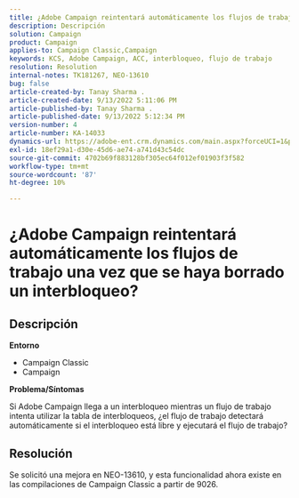 ```yaml
---
title: ¿Adobe Campaign reintentará automáticamente los flujos de trabajo una vez que se haya borrado un interbloqueo?
description: Descripción
solution: Campaign
product: Campaign
applies-to: Campaign Classic,Campaign
keywords: KCS, Adobe Campaign, ACC, interbloqueo, flujo de trabajo
resolution: Resolution
internal-notes: TK181267, NEO-13610
bug: false
article-created-by: Tanay Sharma .
article-created-date: 9/13/2022 5:11:06 PM
article-published-by: Tanay Sharma .
article-published-date: 9/13/2022 5:12:34 PM
version-number: 4
article-number: KA-14033
dynamics-url: https://adobe-ent.crm.dynamics.com/main.aspx?forceUCI=1&pagetype=entityrecord&etn=knowledgearticle&id=33c2550b-8733-ed11-9db1-002248086735
exl-id: 18ef29a1-d30e-45d6-ae74-a741d43c54dc
source-git-commit: 4702b69f883128bf305ec64f012ef01903f3f582
workflow-type: tm+mt
source-wordcount: '87'
ht-degree: 10%

---
```


# ¿Adobe Campaign reintentará automáticamente los flujos de trabajo una vez que se haya borrado un interbloqueo?

## Descripción


<b>Entorno</b>

- Campaign Classic
- Campaign




<b>Problema/Síntomas</b>

Si Adobe Campaign llega a un interbloqueo mientras un flujo de trabajo intenta utilizar la tabla de interbloqueos, ¿el flujo de trabajo detectará automáticamente si el interbloqueo está libre y ejecutará el flujo de trabajo?

## Resolución


Se solicitó una mejora en NEO-13610, y esta funcionalidad ahora existe en las compilaciones de Campaign Classic a partir de 9026.
